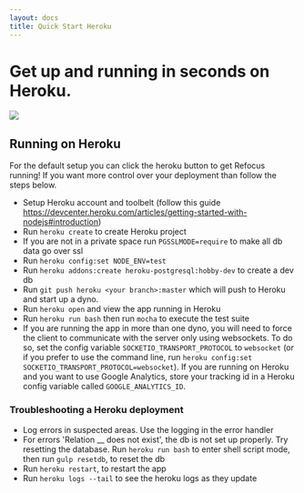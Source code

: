 ```yaml
---
layout: docs
title: Quick Start Heroku
---
```


# Get up and running in seconds on Heroku.
[<img src="https://www.herokucdn.com/deploy/button.svg">](https://heroku.com/deploy?template=https://github.com/Salesforce/refocus)

## Running on Heroku
For the default setup you can click the heroku button to get Refocus running! If you want more control over your deployment than follow the steps below.
- Setup Heroku account and toolbelt (follow this guide https://devcenter.heroku.com/articles/getting-started-with-nodejs#introduction)
- Run ```heroku create``` to create Heroku project
- If you are not in a private space run ```PGSSLMODE=require``` to make all db data go over ssl
- Run ```heroku config:set NODE_ENV=test```
- Run ```heroku addons:create heroku-postgresql:hobby-dev``` to create a dev db
- Run ```git push heroku <your branch>:master``` which will push to Heroku and start up a dyno.
- Run ```heroku open``` and view the app running in Heroku
- Run ```heroku run bash``` then run ```mocha``` to execute the test suite
- If you are running the app in more than one dyno, you will need to force the client to communicate with the server only using websockets. To do so, set the config variable `SOCKETIO_TRANSPORT_PROTOCOL` to `websocket` (or if you prefer to use the command line, run ```heroku config:set SOCKETIO_TRANSPORT_PROTOCOL=websocket```).
If you are running on Heroku and you want to use Google Analytics, store your tracking id in a Heroku config variable called `GOOGLE_ANALYTICS_ID`.

### Troubleshooting a Heroku deployment
- Log errors in suspected areas. Use the logging in the error handler
- For errors 'Relation __ does not exist', the db is not set up properly. Try resetting the database. Run ```heroku run bash``` to enter shell script mode, then run ```gulp resetdb```, to reset the db
- Run ```heroku restart```, to restart the app
- Run ```heroku logs --tail``` to see the heroku logs as they update
